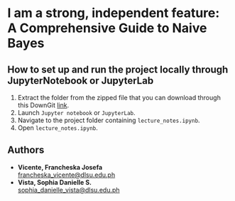 # I am a strong, independent feature: A Comprehensive Guide to Naive Bayes

## How to set up and run the project locally through JupyterNotebook or JupyterLab
1. Extract the folder from the zipped file that you can download through this DownGit [link](https://minhaskamal.github.io/DownGit/#/home?url=https://github.com/francheska-vicente/stintsy-naivebayes).
2. Launch `Jupyter notebook` or `JupyterLab`.
3. Navigate to the project folder containing `lecture_notes.ipynb`.
4. Open `lecture_notes.ipynb`. 

## Authors
- **Vicente, Francheska Josefa**  <br/>
francheska_vicente@dlsu.edu.ph
- **Vista, Sophia Danielle S.**  <br/>
sophia_danielle_vista@dlsu.edu.ph
